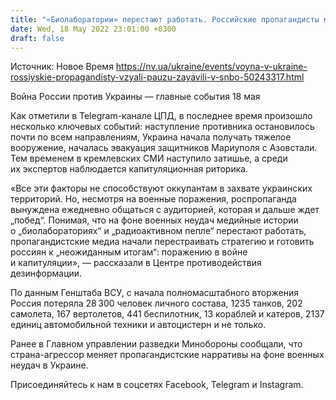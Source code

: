 ```yaml
---
title: "«Биолаборатории» перестают работать. Российские пропагандисты меняют стратегию на фоне провалов в войне — ЦПД"
date: Wed, 18 May 2022 23:01:00 +0300
draft: false
---
```

Источник: Новое Время https://nv.ua/ukraine/events/voyna-v-ukraine-rossiyskie-propagandisty-vzyali-pauzu-zayavili-v-snbo-50243317.html


Война России против Украины — главные события 18 мая

 Как отметили в Telegram-канале ЦПД, в последнее время произошло несколько ключевых событий: наступление противника остановилось почти по всем направлениям, Украина начала получать тяжелое вооружение, началась эвакуация защитников Мариуполя с Азовстали. Тем временем в кремлевских СМИ наступило затишье, а среди их экспертов наблюдается капитуляционная риторика.

«Все эти факторы не способствуют оккупантам в захвате украинских территорий. Но, несмотря на военные поражения, роспропаганда вынуждена ежедневно общаться с аудиторией, которая и дальше ждет „побед“. Понимая, что на фоне военных неудач медийные истории о „биолабораториях“ и „радиоактивном пепле“ перестают работать, пропагандистские медиа начали перестраивать стратегию и готовить россиян к „неожиданным итогам“: поражению в войне и капитуляции», — рассказали в Центре противодействия дезинформации.

По данным Генштаба ВСУ, с начала полномасштабного вторжения Россия потеряла 28 300 человек личного состава, 1235 танков, 202 самолета, 167 вертолетов, 441 беспилотник, 13 кораблей и катеров, 2137 единиц автомобильной техники и автоцистерн и не только.

Ранее в Главном управлении разведки Минобороны сообщали, что страна-агрессор меняет пропагандистские нарративы на фоне военных неудач в Украине.

Присоединяйтесь к нам в соцсетях Facebook, Telegram и Instagram.
